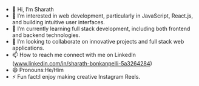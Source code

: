 - 👋 Hi, I’m Sharath
- 👀 I’m interested in web development, particularly in JavaScript, React.js, and building intuitive user interfaces.
- 🌱 I’m currently learning full stack development, including both frontend and backend technologies.
- 💞️ I’m looking to collaborate on innovative projects and full stack web applications.
- 📫 How to reach me connect with me on LinkedIn (www.linkedin.com/in/sharath-bonkanpelli-5a3264284)
- 😄 Pronouns:He/Him
- ⚡ Fun fact:I enjoy making creative Instagram Reels.

